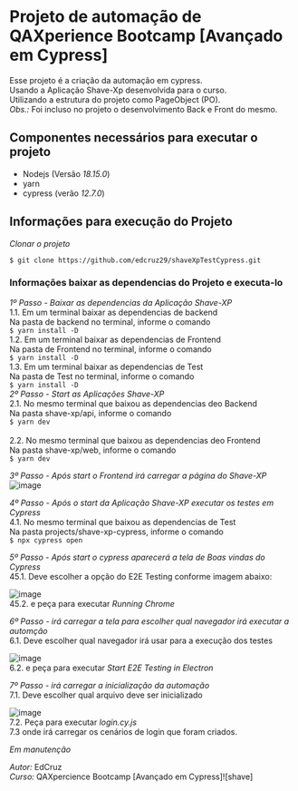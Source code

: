 # Projeto de automação de QAXperience Bootcamp [Avançado em Cypress]

Esse projeto é a criação da automação em cypress.<br/>
Usando a Aplicação Shave-Xp desenvolvida para o curso. </br>
Utilizando a estrutura do projeto como PageObject (PO).</br>
*Obs.:* Foi incluso no projeto o desenvolvimento Back e Front do mesmo. 

## Componentes necessários para executar o projeto

- Nodejs (Versão *18.15.0*)
- yarn
- cypress (verão *12.7.0*)

## Informações para execução do Projeto

*Clonar o projeto*
```
$ git clone https://github.com/edcruz29/shaveXpTestCypress.git
```

### Informações baixar as dependencias do Projeto e executa-lo

*_1º Passo - Baixar as dependencias da Aplicação Shave-XP_* <br/>
  1.1. Em um terminal baixar as dependencias de backend <br/>
     Na pasta de backend no terminal, informe o comando <br/>
     ```
    $ yarn install -D
    ```    <br/>
  1.2. Em um terminal baixar as dependencias de Frontend <br/>
     Na pasta de Frontend no terminal, informe o comando <br/>
     ```
    $ yarn install -D
    ```    <br/>
  1.3. Em um terminal baixar as dependencias de Test <br/>
     Na pasta de Test no terminal, informe o comando <br/>
     ```
    $ yarn install -D
    ```    <br/>
*_2º Passo - Start as Aplicações Shave-XP_* <br/>
  2.1. No mesmo terminal que baixou as dependencias deo Backend <br/>
     Na pasta shave-xp/api, informe o comando <br/>
     ```
    $ yarn dev
    ```  <br/>  
  2.2. No mesmo terminal que baixou as dependencias deo Frontend <br/>
     Na pasta shave-xp/web, informe o comando <br/>
     ```
    $ yarn dev
    ```  <br/>      

*_3º Passo - Após start o Frontend irá carregar a página do Shave-XP_* <br/>
  ![image](https://user-images.githubusercontent.com/68963421/226124252-6feed30f-119e-476a-86fb-c1744decd8c5.png)<br/>

*_4º Passo - Após o start da Aplicação Shave-XP executar os testes em Cypress_* <br/>
  4.1. No mesmo terminal que baixou as dependencias de Test <br/>
     Na pasta projects/shave-xp-cypress, informe o comando <br/>
     ```
    $ npx cypress open
    ```  <br/>

*_5º Passo - Após start o cypress aparecerá a tela de Boas vindas do Cypress_* <br/>
  45.1. Deve escolher a opção do E2E Testing conforme imagem abaixo: <br/>

 ![image](https://user-images.githubusercontent.com/32333336/184724714-85d58d7a-9a17-461b-833d-f95c34f57e49.png)
<br/>
  45.2. e peça para executar *_Running Chrome_* <br/>

*_6º Passo - irá carregar a tela para escolher qual navegador irá executar a automção_* <br/>
  6.1. Deve escolher qual navegador irá usar para a execução dos testes <br/>

  ![image](https://user-images.githubusercontent.com/32333336/184724758-60bdeb40-a088-4376-a77f-1c331961a2a6.png)
<br/>
  6.2. e peça para executar *_Start E2E Testing in Electron_*  <br/>

*_7º Passo - irá carregar a inicialização da automação_* <br/>
  7.1. Deve escolher qual arquivo deve ser inicializado <br/>

  ![image](https://user-images.githubusercontent.com/32333336/184724794-51903da2-b8c5-43e4-99ca-20986cb9af2e.png)
<br/>
  7.2. Peça para executar *_login.cy.js_* <br/>
  7.3  onde irá carregar os cenários de login que foram criados.  <br/>



*Em manutenção*

*Autor:* EdCruz <br/>
*Curso:* QAXpercience Bootcamp [Avançado em Cypress]![shave]
